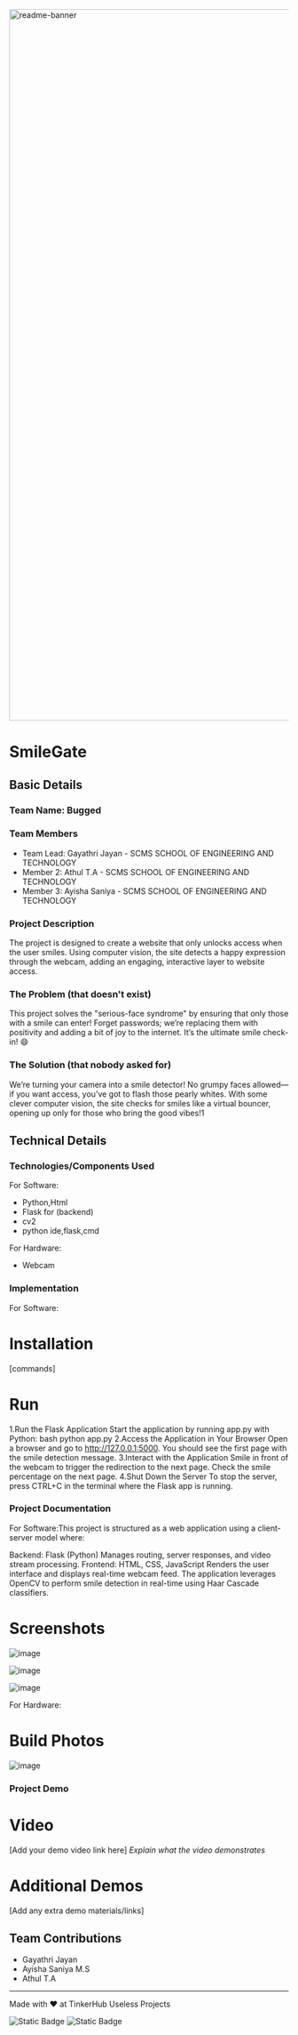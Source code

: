 <img width="1280" alt="readme-banner" src="https://github.com/user-attachments/assets/35332e92-44cb-425b-9dff-27bcf1023c6c">

# SmileGate


## Basic Details
### Team Name: Bugged


### Team Members
- Team Lead: Gayathri Jayan - SCMS SCHOOL OF ENGINEERING AND TECHNOLOGY
- Member 2: Athul T.A - SCMS SCHOOL OF ENGINEERING AND TECHNOLOGY
- Member 3: Ayisha Saniya - SCMS SCHOOL OF ENGINEERING AND TECHNOLOGY

### Project Description
The project is designed to create a website that only unlocks access when the user smiles. Using computer vision, the site detects a happy expression through the webcam, adding an engaging, interactive layer to website access.

### The Problem (that doesn't exist)
This project solves the "serious-face syndrome" by ensuring that only those with a smile can enter! Forget passwords; we’re replacing them with positivity and adding a bit of joy to the internet. It’s the ultimate smile check-in! 😄

### The Solution (that nobody asked for)
We’re turning your camera into a smile detector! No grumpy faces allowed—if you want access, you’ve got to flash those pearly whites. With some clever computer vision, the site checks for smiles like a virtual bouncer, opening up only for those who bring the good vibes!1

## Technical Details
### Technologies/Components Used
For Software:
- Python,Html
- Flask for (backend)
- cv2
- python ide,flask,cmd

For Hardware:
- Webcam

### Implementation
For Software:
# Installation
[commands]

# Run
1.Run the Flask Application
  Start the application by running app.py with Python:
  bash
  python app.py
2.Access the Application in Your Browser
  Open a browser and go to http://127.0.0.1:5000.
  You should see the first page with the smile detection message.
3.Interact with the Application
  Smile in front of the webcam to trigger the redirection to the next page.
  Check the smile percentage on the next page.
4.Shut Down the Server
  To stop the server, press CTRL+C in the terminal where the Flask app is running.
 


### Project Documentation
For Software:This project is structured as a web application using a client-server model where:

Backend: Flask (Python)
Manages routing, server responses, and video stream processing.
Frontend: HTML, CSS, JavaScript
Renders the user interface and displays real-time webcam feed.
The application leverages OpenCV to perform smile detection in real-time using Haar Cascade classifiers.


# Screenshots 
![image](https://github.com/user-attachments/assets/e47decec-df90-4b0a-9d17-ed07c140b1f0)


![image](https://github.com/user-attachments/assets/6217923f-65fa-480c-9df0-ccd813c90d45)


![image](https://github.com/user-attachments/assets/cff342e3-ccd1-4a32-9dd8-f23e5d71c8ef)



For Hardware:

# Build Photos
![image](https://github.com/user-attachments/assets/262a1e94-62bc-447f-b87c-1f6de98f6e01)


### Project Demo
# Video
[Add your demo video link here]
*Explain what the video demonstrates*

# Additional Demos
[Add any extra demo materials/links]

## Team Contributions
- Gayathri Jayan
- Ayisha Saniya M.S
- Athul T.A

---
Made with ❤️ at TinkerHub Useless Projects 

![Static Badge](https://img.shields.io/badge/TinkerHub-24?color=%23000000&link=https%3A%2F%2Fwww.tinkerhub.org%2F)
![Static Badge](https://img.shields.io/badge/UselessProject--24-24?link=https%3A%2F%2Fwww.tinkerhub.org%2Fevents%2FQ2Q1TQKX6Q%2FUseless%2520Projects)



